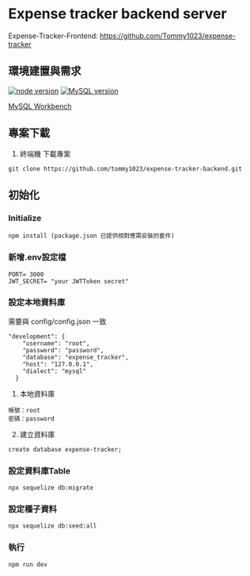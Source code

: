 # Expense tracker backend server

Expense-Tracker-Frontend: https://github.com/Tommy1023/expense-tracker

## 環境建置與需求 
[![node version](https://img.shields.io/badge/node-v16.15.1-impotent?style=flat "node")](https://nodejs.org/en/)
[![MySQL version](https://img.shields.io/badge/MySQL-v8.0.31-informational "MySQL")](https://dev.mysql.com/downloads/mysql/)

[MySQL Workbench](https://dev.mysql.com/downloads/workbench/)

## 專案下載 

1. 終端機 下載專案

```
git clone https://github.com/tommy1023/expense-tracker-backend.git
```

## 初始化
### Initialize

```
npm install (package.json 已提供相對應需安裝的套件)
```

### 新增.env設定檔
```
PORT= 3000
JWT_SECRET= "your JWTToken secret"
```

### 設定本地資料庫
需要與 config/config.json 一致
```
"development": {
    "username": "root",
    "password": "password",
    "database": "expense_tracker",
    "host": "127.0.0.1",
    "dialect": "mysql"
  }
```

1. 本地資料庫

```
帳號：root
密碼：password
```

2. 建立資料庫

```
create database expense-tracker;
```

### 設定資料庫Table

```
npx sequelize db:migrate
```

### 設定種子資料

```
npx sequelize db:seed:all
```

### 執行

```
npm run dev
```



  
  
  
  
  
  
  
  
  
  

